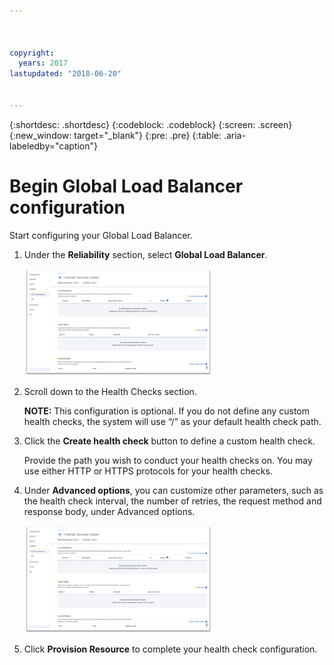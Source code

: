 ```yaml
---



copyright:
  years: 2017
lastupdated: "2018-06-20"


---
```


{:shortdesc: .shortdesc}
{:codeblock: .codeblock}
{:screen: .screen}
{:new_window: target="_blank"}
{:pre: .pre}
{:table: .aria-labeledby="caption"}

# Begin Global Load Balancer configuration  
Start configuring your Global Load Balancer.

1. Under the **Reliability** section, select **Global Load Balancer**. 
    
    <img src="images/Reliability6.png" alt="drawing" style="width: 300px;"/>

2. Scroll down to the Health Checks section. 

   **NOTE:** This configuration is optional. If you do not define any custom health checks, the system will use “/” as your default health check path. 

3. Click the **Create health check** button to define a custom health check.   

   Provide the path you wish to conduct your health checks on. You may use either HTTP or HTTPS protocols for your health checks. 
   
4. Under **Advanced options**, you can customize other parameters, such as the health check interval, the number of retries, the request method and response body, under Advanced options. 
   
   <img src="images/Reliability6.png" alt="drawing" style="width: 300px;"/>
   
5. Click **Provision Resource** to complete your health check configuration. 